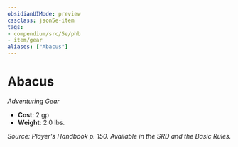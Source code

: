 ```yaml
---
obsidianUIMode: preview
cssclass: json5e-item
tags:
- compendium/src/5e/phb
- item/gear
aliases: ["Abacus"]
---
```

# Abacus
*Adventuring Gear*  

- **Cost**: 2 gp
- **Weight**: 2.0 lbs.

*Source: Player's Handbook p. 150. Available in the SRD and the Basic Rules.*